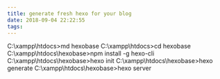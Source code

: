 ```yaml
---
title: generate fresh hexo for your blog
date: 2018-09-04 22:22:55
tags:
---
```


C:\xampp\htdocs>md hexobase
C:\xampp\htdocs>cd hexobase
C:\xampp\htdocs\hexobase>npm install -g hexo-cli
C:\xampp\htdocs\hexobase>hexo init
C:\xampp\htdocs\hexobase>hexo generate
C:\xampp\htdocs\hexobase>hexo server